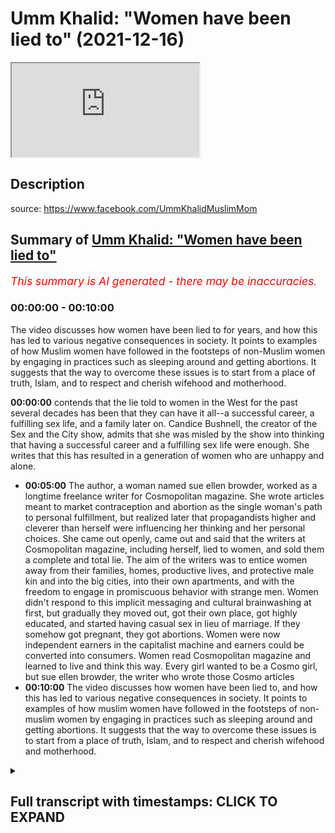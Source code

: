 # Umm Khalid: "Women have been lied to" (2021-12-16)

<iframe loading='lazy' src='https://www.youtube.com/embed/2nENnMKESOA'></iframe>

## Description

source: https://www.facebook.com/UmmKhalidMuslimMom

## Summary of [Umm Khalid: "Women have been lied to"](https://www.youtube.com/watch?v=2nENnMKESOA)


*<span style="color:red; font-size:125%">This summary is AI generated - there may be inaccuracies</span>. [](/)*

### <a onclick="modifyYTiframeseektime('0')">00:00:00</a> - <a onclick="modifyYTiframeseektime('600')">00:10:00</a>

The video discusses how women have been lied to for years, and how this has led to various negative consequences in society. It points to examples of how Muslim women have followed in the footsteps of non-Muslim women by engaging in practices such as sleeping around and getting abortions. It suggests that the way to overcome these issues is to start from a place of truth, Islam, and to respect and cherish wifehood and motherhood.

**<a onclick="modifyYTiframeseektime('0')">00:00:00</a>** contends that the lie told to women in the West for the past several decades has been that they can have it all--a successful career, a fulfilling sex life, and a family later on. Candice Bushnell, the creator of the Sex and the City show, admits that she was misled by the show into thinking that having a successful career and a fulfilling sex life were enough. She writes that this has resulted in a generation of women who are unhappy and alone.
* **<a onclick="modifyYTiframeseektime('300')">00:05:00</a>** The author, a woman named sue ellen browder, worked as a longtime freelance writer for Cosmopolitan magazine. She wrote articles meant to market contraception and abortion as the single woman's path to personal fulfillment, but realized later that propagandists higher and cleverer than herself were influencing her thinking and her personal choices. She came out openly, came out and said that the writers at Cosmopolitan magazine, including herself, lied to women, and sold them a complete and total lie. The aim of the writers was to entice women away from their families, homes, productive lives, and protective male kin and into the big cities, into their own apartments, and with the freedom to engage in promiscuous behavior with strange men. Women didn't respond to this implicit messaging and cultural brainwashing at first, but gradually they moved out, got their own place, got highly educated, and started having casual sex in lieu of marriage. If they somehow got pregnant, they got abortions. Women were now independent earners in the capitalist machine and earners could be converted into consumers. Women read Cosmopolitan magazine and learned to live and think this way. Every girl wanted to be a Cosmo girl, but sue ellen browder, the writer who wrote those Cosmo articles
* **<a onclick="modifyYTiframeseektime('600')">00:10:00</a>** The video discusses how women have been lied to, and how this has led to various negative consequences in society. It points to examples of how muslim women have followed in the footsteps of non-muslim women by engaging in practices such as sleeping around and getting abortions. It suggests that the way to overcome these issues is to start from a place of truth, Islam, and to respect and cherish wifehood and motherhood.

<details><summary><h2>Full transcript with timestamps: CLICK TO EXPAND</h2></summary>

<a onclick="modifyYTiframeseektime('2')">0:00:02</a> sometimes i come across an article  
<a onclick="modifyYTiframeseektime('4')">0:00:04</a> online that is so powerful that i just  
<a onclick="modifyYTiframeseektime('7')">0:00:07</a> want to share it with you  
<a onclick="modifyYTiframeseektime('10')">0:00:10</a> it's written by a woman um khalid  
<a onclick="modifyYTiframeseektime('14')">0:00:14</a> it's freely available on her facebook  
<a onclick="modifyYTiframeseektime('16')">0:00:16</a> site which i'll link to below and it's i  
<a onclick="modifyYTiframeseektime('20')">0:00:20</a> found it in various places online as i  
<a onclick="modifyYTiframeseektime('22')">0:00:22</a> go around it's quite a popular article  
<a onclick="modifyYTiframeseektime('25')">0:00:25</a> it's powerful punchy knowledgeable  
<a onclick="modifyYTiframeseektime('28')">0:00:28</a> very very articulate and she she thinks  
<a onclick="modifyYTiframeseektime('32')">0:00:32</a> outside of the box she's thinking beyond  
<a onclick="modifyYTiframeseektime('35')">0:00:35</a> the pre-fab confines of how we're  
<a onclick="modifyYTiframeseektime('38')">0:00:38</a> supposed to think about life in the west  
<a onclick="modifyYTiframeseektime('41')">0:00:41</a> whether or not you agree with it it's an  
<a onclick="modifyYTiframeseektime('43')">0:00:43</a> amazing piece of writing and it should  
<a onclick="modifyYTiframeseektime('45')">0:00:45</a> really be read by a woman preferably by  
<a onclick="modifyYTiframeseektime('48')">0:00:48</a> um khalid but in the absence of that i'm  
<a onclick="modifyYTiframeseektime('50')">0:00:50</a> just going to give voice to the words  
<a onclick="modifyYTiframeseektime('52')">0:00:52</a> that she wrote  
<a onclick="modifyYTiframeseektime('54')">0:00:54</a> and it's about women in the west  
<a onclick="modifyYTiframeseektime('57')">0:00:57</a> very hard-hitting and i think she makes  
<a onclick="modifyYTiframeseektime('60')">0:01:00</a> some profound points profound  
<a onclick="modifyYTiframeseektime('63')">0:01:03</a> observations  
<a onclick="modifyYTiframeseektime('65')">0:01:05</a> it begins like this um khalid writes  
<a onclick="modifyYTiframeseektime('69')">0:01:09</a> women have been lied to  
<a onclick="modifyYTiframeseektime('72')">0:01:12</a> continuously for a long time  
<a onclick="modifyYTiframeseektime('75')">0:01:15</a> by a lot of people working together for  
<a onclick="modifyYTiframeseektime('78')">0:01:18</a> their own interest to deceive women and  
<a onclick="modifyYTiframeseektime('81')">0:01:21</a> take advantage of them no i'm not  
<a onclick="modifyYTiframeseektime('84')">0:01:24</a> talking about the patriarchy or muslim  
<a onclick="modifyYTiframeseektime('87')">0:01:27</a> men  
<a onclick="modifyYTiframeseektime('88')">0:01:28</a> i'm talking about certain nihilistic  
<a onclick="modifyYTiframeseektime('90')">0:01:30</a> western atheist elites who have  
<a onclick="modifyYTiframeseektime('93')">0:01:33</a> engineered certain social norms and  
<a onclick="modifyYTiframeseektime('96')">0:01:36</a> programmed people to operate in a very  
<a onclick="modifyYTiframeseektime('99')">0:01:39</a> particular way  
<a onclick="modifyYTiframeseektime('101')">0:01:41</a> for their own agenda and at the expense  
<a onclick="modifyYTiframeseektime('104')">0:01:44</a> of women  
<a onclick="modifyYTiframeseektime('106')">0:01:46</a> this lie was broadcast everywhere all  
<a onclick="modifyYTiframeseektime('109')">0:01:49</a> over the media in hollywood on tv shows  
<a onclick="modifyYTiframeseektime('112')">0:01:52</a> and movies in books and novels in  
<a onclick="modifyYTiframeseektime('114')">0:01:54</a> popular magazines in song lyrics in the  
<a onclick="modifyYTiframeseektime('118')">0:01:58</a> hallowed halls of ivy league academia it  
<a onclick="modifyYTiframeseektime('121')">0:02:01</a> was a concerted  
<a onclick="modifyYTiframeseektime('123')">0:02:03</a> targeted marketing campaign  
<a onclick="modifyYTiframeseektime('127')">0:02:07</a> what was the lie that was told to women  
<a onclick="modifyYTiframeseektime('130')">0:02:10</a> on mass since the 1960s and up until  
<a onclick="modifyYTiframeseektime('134')">0:02:14</a> today  
<a onclick="modifyYTiframeseektime('136')">0:02:16</a> women were told  
<a onclick="modifyYTiframeseektime('137')">0:02:17</a> you can have it all  
<a onclick="modifyYTiframeseektime('140')">0:02:20</a> you can have it all  
<a onclick="modifyYTiframeseektime('142')">0:02:22</a> you the average woman can be everything  
<a onclick="modifyYTiframeseektime('146')">0:02:26</a> and have everything all at once listen  
<a onclick="modifyYTiframeseektime('149')">0:02:29</a> to us and your life will work out  
<a onclick="modifyYTiframeseektime('152')">0:02:32</a> one of the most popular tv shows on  
<a onclick="modifyYTiframeseektime('155')">0:02:35</a> american television was a six season hit  
<a onclick="modifyYTiframeseektime('157')">0:02:37</a> show called sex and the city  
<a onclick="modifyYTiframeseektime('160')">0:02:40</a> and its basic premise is that the modern  
<a onclick="modifyYTiframeseektime('163')">0:02:43</a> woman can have it all  
<a onclick="modifyYTiframeseektime('165')">0:02:45</a> she can be forever young sexy  
<a onclick="modifyYTiframeseektime('168')">0:02:48</a> independent fun-loving and successful  
<a onclick="modifyYTiframeseektime('171')">0:02:51</a> all on her own  
<a onclick="modifyYTiframeseektime('173')">0:02:53</a> she can live a fun fulfilling life in  
<a onclick="modifyYTiframeseektime('176')">0:02:56</a> the big city working a full-time job and  
<a onclick="modifyYTiframeseektime('179')">0:02:59</a> going out with her friends and having  
<a onclick="modifyYTiframeseektime('181')">0:03:01</a> casual sex with random men  
<a onclick="modifyYTiframeseektime('184')">0:03:04</a> there's no need for a marriage no need  
<a onclick="modifyYTiframeseektime('186')">0:03:06</a> for a woman to burden herself with the  
<a onclick="modifyYTiframeseektime('189')">0:03:09</a> heavy weight of marriage a husband or  
<a onclick="modifyYTiframeseektime('192')">0:03:12</a> motherhood just yet all that can wait  
<a onclick="modifyYTiframeseektime('197')">0:03:17</a> but  
<a onclick="modifyYTiframeseektime('198')">0:03:18</a> decades after the show was blasted all  
<a onclick="modifyYTiframeseektime('201')">0:03:21</a> across the u.s and the world  
<a onclick="modifyYTiframeseektime('204')">0:03:24</a> affecting generations of women something  
<a onclick="modifyYTiframeseektime('207')">0:03:27</a> happened  
<a onclick="modifyYTiframeseektime('208')">0:03:28</a> candice bushnell at the age of 60 who  
<a onclick="modifyYTiframeseektime('212')">0:03:32</a> wrote the original 1997 novel which  
<a onclick="modifyYTiframeseektime('215')">0:03:35</a> spawned the successful tv series for hbo  
<a onclick="modifyYTiframeseektime('219')">0:03:39</a> open up to sunday times magazine about  
<a onclick="modifyYTiframeseektime('222')">0:03:42</a> her 2012 divorce  
<a onclick="modifyYTiframeseektime('225')">0:03:45</a> she admitted that it made her realize  
<a onclick="modifyYTiframeseektime('228')">0:03:48</a> how not starting a family made her feel  
<a onclick="modifyYTiframeseektime('231')">0:03:51</a> truly alone  
<a onclick="modifyYTiframeseektime('234')">0:03:54</a> candice said quote  
<a onclick="modifyYTiframeseektime('236')">0:03:56</a> when i was in my 30s and 40s i didn't  
<a onclick="modifyYTiframeseektime('239')">0:03:59</a> think about it  
<a onclick="modifyYTiframeseektime('241')">0:04:01</a> then when i got divorced and i was in my  
<a onclick="modifyYTiframeseektime('244')">0:04:04</a> 50s i started to see the impact of not  
<a onclick="modifyYTiframeseektime('247')">0:04:07</a> having children and of truly being alone  
<a onclick="modifyYTiframeseektime('252')">0:04:12</a> i do see now that people with children  
<a onclick="modifyYTiframeseektime('255')">0:04:15</a> have an anchor in a way that people who  
<a onclick="modifyYTiframeseektime('257')">0:04:17</a> have no kids  
<a onclick="modifyYTiframeseektime('259')">0:04:19</a> don't  
<a onclick="modifyYTiframeseektime('260')">0:04:20</a> end quote  
<a onclick="modifyYTiframeseektime('262')">0:04:22</a> but what will all the women do  
<a onclick="modifyYTiframeseektime('265')">0:04:25</a> who were misguided by the show candice  
<a onclick="modifyYTiframeseektime('268')">0:04:28</a> made  
<a onclick="modifyYTiframeseektime('269')">0:04:29</a> this mistake of a show led women  
<a onclick="modifyYTiframeseektime('272')">0:04:32</a> young women astray into lives of empty  
<a onclick="modifyYTiframeseektime('276')">0:04:36</a> consumerism and corporate climbing  
<a onclick="modifyYTiframeseektime('279')">0:04:39</a> what will the show's creator belated  
<a onclick="modifyYTiframeseektime('282')">0:04:42</a> regret do for all these women who got  
<a onclick="modifyYTiframeseektime('285')">0:04:45</a> duped  
<a onclick="modifyYTiframeseektime('286')">0:04:46</a> can it turn  
<a onclick="modifyYTiframeseektime('288')">0:04:48</a> back time  
<a onclick="modifyYTiframeseektime('289')">0:04:49</a> can these women go back and get their  
<a onclick="modifyYTiframeseektime('291')">0:04:51</a> youth back and get married and have a  
<a onclick="modifyYTiframeseektime('293')">0:04:53</a> family earlier  
<a onclick="modifyYTiframeseektime('295')">0:04:55</a> no  
<a onclick="modifyYTiframeseektime('298')">0:04:58</a> there is a book entitled subverted how i  
<a onclick="modifyYTiframeseektime('302')">0:05:02</a> help the sexual revolution hijack the  
<a onclick="modifyYTiframeseektime('305')">0:05:05</a> women's movement  
<a onclick="modifyYTiframeseektime('307')">0:05:07</a> the author is a woman named sue ellen  
<a onclick="modifyYTiframeseektime('310')">0:05:10</a> browder who worked as a longtime  
<a onclick="modifyYTiframeseektime('312')">0:05:12</a> freelance writer for cosmopolitan  
<a onclick="modifyYTiframeseektime('314')">0:05:14</a> magazine one of the most popular women's  
<a onclick="modifyYTiframeseektime('316')">0:05:16</a> magazines that is poured over  
<a onclick="modifyYTiframeseektime('318')">0:05:18</a> religiously by western women  
<a onclick="modifyYTiframeseektime('322')">0:05:22</a> she wrote articles meant to market  
<a onclick="modifyYTiframeseektime('324')">0:05:24</a> unmarried sex contraception and abortion  
<a onclick="modifyYTiframeseektime('328')">0:05:28</a> as the single woman's path to personal  
<a onclick="modifyYTiframeseektime('330')">0:05:30</a> fulfillment  
<a onclick="modifyYTiframeseektime('333')">0:05:33</a> she did not realize until much later  
<a onclick="modifyYTiframeseektime('336')">0:05:36</a> that propagandists higher and cleverer  
<a onclick="modifyYTiframeseektime('339')">0:05:39</a> than herself were influencing her  
<a onclick="modifyYTiframeseektime('341')">0:05:41</a> thinking and her personal choices as  
<a onclick="modifyYTiframeseektime('344')">0:05:44</a> they subverted the women's movement for  
<a onclick="modifyYTiframeseektime('346')">0:05:46</a> their own gain  
<a onclick="modifyYTiframeseektime('350')">0:05:50</a> sue opened openly came out and said that  
<a onclick="modifyYTiframeseektime('353')">0:05:53</a> the writers at cosmopolitan magazine  
<a onclick="modifyYTiframeseektime('356')">0:05:56</a> including herself  
<a onclick="modifyYTiframeseektime('357')">0:05:57</a> lied to women  
<a onclick="modifyYTiframeseektime('360')">0:06:00</a> they sold them a complete and total lie  
<a onclick="modifyYTiframeseektime('364')">0:06:04</a> the aim of the writers was to entice  
<a onclick="modifyYTiframeseektime('366')">0:06:06</a> women away from their families away from  
<a onclick="modifyYTiframeseektime('369')">0:06:09</a> home away from their productive away  
<a onclick="modifyYTiframeseektime('372')">0:06:12</a> from their protective male kin  
<a onclick="modifyYTiframeseektime('375')">0:06:15</a> and into the big cities into their own  
<a onclick="modifyYTiframeseektime('378')">0:06:18</a> apartment and with the freedom to engage  
<a onclick="modifyYTiframeseektime('382')">0:06:22</a> in promiscuous behavior with strange men  
<a onclick="modifyYTiframeseektime('386')">0:06:26</a> no one could have gotten women to act  
<a onclick="modifyYTiframeseektime('388')">0:06:28</a> this way at that time with direct  
<a onclick="modifyYTiframeseektime('391')">0:06:31</a> instructions like abandon your  
<a onclick="modifyYTiframeseektime('393')">0:06:33</a> traditional mindset leave your family  
<a onclick="modifyYTiframeseektime('396')">0:06:36</a> values behind sidestep your male  
<a onclick="modifyYTiframeseektime('398')">0:06:38</a> protection and go sleep around with many  
<a onclick="modifyYTiframeseektime('401')">0:06:41</a> with random men  
<a onclick="modifyYTiframeseektime('403')">0:06:43</a> don't worry about getting married young  
<a onclick="modifyYTiframeseektime('405')">0:06:45</a> or having kids just get your higher  
<a onclick="modifyYTiframeseektime('408')">0:06:48</a> education and form your identity and  
<a onclick="modifyYTiframeseektime('410')">0:06:50</a> your life around your career  
<a onclick="modifyYTiframeseektime('413')">0:06:53</a> who needs men  
<a onclick="modifyYTiframeseektime('416')">0:06:56</a> no you can't say that straight up to  
<a onclick="modifyYTiframeseektime('419')">0:06:59</a> women and expect them to follow these  
<a onclick="modifyYTiframeseektime('421')">0:07:01</a> vile instructions  
<a onclick="modifyYTiframeseektime('424')">0:07:04</a> you have to soft pedal the idea  
<a onclick="modifyYTiframeseektime('427')">0:07:07</a> you have to make it seem exciting and  
<a onclick="modifyYTiframeseektime('431')">0:07:11</a> freeing  
<a onclick="modifyYTiframeseektime('432')">0:07:12</a> you have to carefully manufacture the  
<a onclick="modifyYTiframeseektime('434')">0:07:14</a> desire within women  
<a onclick="modifyYTiframeseektime('437')">0:07:17</a> so that they feel that it's a desire  
<a onclick="modifyYTiframeseektime('439')">0:07:19</a> they naturally have  
<a onclick="modifyYTiframeseektime('442')">0:07:22</a> and  
<a onclick="modifyYTiframeseektime('443')">0:07:23</a> and this is crucial you have to make it  
<a onclick="modifyYTiframeseektime('446')">0:07:26</a> seem necessary by creating worry anxiety  
<a onclick="modifyYTiframeseektime('449')">0:07:29</a> and fear within women around marriage  
<a onclick="modifyYTiframeseektime('452')">0:07:32</a> relationships and men  
<a onclick="modifyYTiframeseektime('454')">0:07:34</a> the fear-mongering goes something like  
<a onclick="modifyYTiframeseektime('457')">0:07:37</a> this  
<a onclick="modifyYTiframeseektime('458')">0:07:38</a> men are abusive men are toxic men will  
<a onclick="modifyYTiframeseektime('462')">0:07:42</a> screw you over and leave you with the  
<a onclick="modifyYTiframeseektime('464')">0:07:44</a> kids and run off with another woman  
<a onclick="modifyYTiframeseektime('467')">0:07:47</a> you better protect yourself you better  
<a onclick="modifyYTiframeseektime('469')">0:07:49</a> learn how to stand on your own two feet  
<a onclick="modifyYTiframeseektime('472')">0:07:52</a> and get your own finances and never  
<a onclick="modifyYTiframeseektime('475')">0:07:55</a> trust a man  
<a onclick="modifyYTiframeseektime('477')">0:07:57</a> get ready to take to make it on your own  
<a onclick="modifyYTiframeseektime('480')">0:08:00</a> after your inevitable divorce  
<a onclick="modifyYTiframeseektime('486')">0:08:06</a> and gradually women slowly started to  
<a onclick="modifyYTiframeseektime('488')">0:08:08</a> respond to this implicit messaging and  
<a onclick="modifyYTiframeseektime('492')">0:08:12</a> cultural brainwashing  
<a onclick="modifyYTiframeseektime('494')">0:08:14</a> they moved out got their own place away  
<a onclick="modifyYTiframeseektime('497')">0:08:17</a> from home got highly educated got on  
<a onclick="modifyYTiframeseektime('500')">0:08:20</a> birth control started working full time  
<a onclick="modifyYTiframeseektime('503')">0:08:23</a> and started having casual sex in lieu of  
<a onclick="modifyYTiframeseektime('507')">0:08:27</a> marriage  
<a onclick="modifyYTiframeseektime('508')">0:08:28</a> if they somehow got pregnant they got  
<a onclick="modifyYTiframeseektime('511')">0:08:31</a> abortions  
<a onclick="modifyYTiframeseektime('512')">0:08:32</a> kids didn't figure into this glamorous  
<a onclick="modifyYTiframeseektime('514')">0:08:34</a> fast-paced independent lifestyle  
<a onclick="modifyYTiframeseektime('518')">0:08:38</a> and these women were turned into  
<a onclick="modifyYTiframeseektime('521')">0:08:41</a> consumers  
<a onclick="modifyYTiframeseektime('523')">0:08:43</a> women were now independent earners in  
<a onclick="modifyYTiframeseektime('525')">0:08:45</a> the capitalist machine  
<a onclick="modifyYTiframeseektime('528')">0:08:48</a> and earners can be converted into  
<a onclick="modifyYTiframeseektime('531')">0:08:51</a> consumers  
<a onclick="modifyYTiframeseektime('533')">0:08:53</a> women read them the women's magazines  
<a onclick="modifyYTiframeseektime('536')">0:08:56</a> and learn to live and think this way  
<a onclick="modifyYTiframeseektime('539')">0:08:59</a> every girl wants to be a cosmo girl  
<a onclick="modifyYTiframeseektime('543')">0:09:03</a> but sue ellen browder the writer who  
<a onclick="modifyYTiframeseektime('546')">0:09:06</a> wrote those cosmo articles herself  
<a onclick="modifyYTiframeseektime('550')">0:09:10</a> converted to catholicism  
<a onclick="modifyYTiframeseektime('553')">0:09:13</a> to the roman catholic church and  
<a onclick="modifyYTiframeseektime('555')">0:09:15</a> repented  
<a onclick="modifyYTiframeseektime('556')">0:09:16</a> feeling guilty over what she did and how  
<a onclick="modifyYTiframeseektime('560')">0:09:20</a> she blatantly lied to millions of women  
<a onclick="modifyYTiframeseektime('564')">0:09:24</a> and so she wrote her book  
<a onclick="modifyYTiframeseektime('567')">0:09:27</a> here are some interesting words  
<a onclick="modifyYTiframeseektime('570')">0:09:30</a> some female readers of the book  
<a onclick="modifyYTiframeseektime('572')">0:09:32</a> subverted had to  
<a onclick="modifyYTiframeseektime('574')">0:09:34</a> say  
<a onclick="modifyYTiframeseektime('576')">0:09:36</a> i am almost three-quarters of a century  
<a onclick="modifyYTiframeseektime('579')">0:09:39</a> old i lived these lies i was taken in by  
<a onclick="modifyYTiframeseektime('583')">0:09:43</a> the cool aid of these lies i am grateful  
<a onclick="modifyYTiframeseektime('586')">0:09:46</a> for the platform for which browder  
<a onclick="modifyYTiframeseektime('588')">0:09:48</a> exposes these lies the whole house of  
<a onclick="modifyYTiframeseektime('591')">0:09:51</a> cards needs to fall down the american  
<a onclick="modifyYTiframeseektime('593')">0:09:53</a> family has almost been devastated by  
<a onclick="modifyYTiframeseektime('596')">0:09:56</a> these lies  
<a onclick="modifyYTiframeseektime('597')">0:09:57</a> any civilization that kills its young in  
<a onclick="modifyYTiframeseektime('600')">0:10:00</a> the womb  
<a onclick="modifyYTiframeseektime('601')">0:10:01</a> and rips the mother out of the family  
<a onclick="modifyYTiframeseektime('603')">0:10:03</a> unit  
<a onclick="modifyYTiframeseektime('604')">0:10:04</a> will fall  
<a onclick="modifyYTiframeseektime('607')">0:10:07</a> another person wrote about the book  
<a onclick="modifyYTiframeseektime('609')">0:10:09</a> this book blows the whistle on the  
<a onclick="modifyYTiframeseektime('611')">0:10:11</a> events which led to the hijacking of the  
<a onclick="modifyYTiframeseektime('614')">0:10:14</a> women's liberation movement by cynical  
<a onclick="modifyYTiframeseektime('617')">0:10:17</a> exploitative nihilistic individuals  
<a onclick="modifyYTiframeseektime('621')">0:10:21</a> shows the resulting societal maladies  
<a onclick="modifyYTiframeseektime('624')">0:10:24</a> widespread divorce sex without love  
<a onclick="modifyYTiframeseektime('627')">0:10:27</a> feminization of poverty  
<a onclick="modifyYTiframeseektime('629')">0:10:29</a> pervasive fear and angst and i would add  
<a onclick="modifyYTiframeseektime('633')">0:10:33</a> deepening confusion about personal  
<a onclick="modifyYTiframeseektime('635')">0:10:35</a> identity for both men and women  
<a onclick="modifyYTiframeseektime('640')">0:10:40</a> another commentator wrote the  
<a onclick="modifyYTiframeseektime('643')">0:10:43</a> unattainable cosmo girl is a fabrication  
<a onclick="modifyYTiframeseektime('646')">0:10:46</a> and a harmful one at that a total lie  
<a onclick="modifyYTiframeseektime('650')">0:10:50</a> another wrote this book helps us see  
<a onclick="modifyYTiframeseektime('654')">0:10:54</a> that she was too glib with the new party  
<a onclick="modifyYTiframeseektime('657')">0:10:57</a> line that said it sought to free women  
<a onclick="modifyYTiframeseektime('660')">0:11:00</a> from men and from offspring and how it  
<a onclick="modifyYTiframeseektime('663')">0:11:03</a> bravely invented false stats to get its  
<a onclick="modifyYTiframeseektime('666')">0:11:06</a> own way a way no longer recommended by  
<a onclick="modifyYTiframeseektime('669')">0:11:09</a> sue who used to preach it  
<a onclick="modifyYTiframeseektime('672')">0:11:12</a> stats incidentally still cited today as  
<a onclick="modifyYTiframeseektime('675')">0:11:15</a> if  
<a onclick="modifyYTiframeseektime('676')">0:11:16</a> gospel truth by those who wish to  
<a onclick="modifyYTiframeseektime('679')">0:11:19</a> believe them and maintain the bondage  
<a onclick="modifyYTiframeseektime('683')">0:11:23</a> two to see how in all the ups and downs  
<a onclick="modifyYTiframeseektime('686')">0:11:26</a> of marriage and motherhood  
<a onclick="modifyYTiframeseektime('688')">0:11:28</a> it is still the way to go  
<a onclick="modifyYTiframeseektime('691')">0:11:31</a> end quote  
<a onclick="modifyYTiframeseektime('692')">0:11:32</a> this is the background to which the  
<a onclick="modifyYTiframeseektime('694')">0:11:34</a> modern world we live in today  
<a onclick="modifyYTiframeseektime('698')">0:11:38</a> these are some of the factors that have  
<a onclick="modifyYTiframeseektime('700')">0:11:40</a> shaped the society many muslims have  
<a onclick="modifyYTiframeseektime('702')">0:11:42</a> immigrated to over the past several  
<a onclick="modifyYTiframeseektime('705')">0:11:45</a> decades  
<a onclick="modifyYTiframeseektime('706')">0:11:46</a> we muslims send our kids to these  
<a onclick="modifyYTiframeseektime('709')">0:11:49</a> schools and our kids watch these movies  
<a onclick="modifyYTiframeseektime('712')">0:11:52</a> and tv shows and our daughters read  
<a onclick="modifyYTiframeseektime('716')">0:11:56</a> these popular magazines  
<a onclick="modifyYTiframeseektime('719')">0:11:59</a> add to these western cultural influences  
<a onclick="modifyYTiframeseektime('722')">0:12:02</a> the baggage we bring with us from some  
<a onclick="modifyYTiframeseektime('724')">0:12:04</a> of our own muslim countries  
<a onclick="modifyYTiframeseektime('727')">0:12:07</a> an obsession with prestigious degrees  
<a onclick="modifyYTiframeseektime('729')">0:12:09</a> and higher education a desire for status  
<a onclick="modifyYTiframeseektime('732')">0:12:12</a> for the family  
<a onclick="modifyYTiframeseektime('734')">0:12:14</a> greed  
<a onclick="modifyYTiframeseektime('735')">0:12:15</a> and a deep inferiority complex around  
<a onclick="modifyYTiframeseektime('738')">0:12:18</a> the west and a sycophantic wish to  
<a onclick="modifyYTiframeseektime('741')">0:12:21</a> assimilate  
<a onclick="modifyYTiframeseektime('744')">0:12:24</a> and then our daughters grow up to be  
<a onclick="modifyYTiframeseektime('747')">0:12:27</a> young women who suddenly and seemingly  
<a onclick="modifyYTiframeseektime('751')">0:12:31</a> inexplicably  
<a onclick="modifyYTiframeseektime('752')">0:12:32</a> want to make sure they are financially  
<a onclick="modifyYTiframeseektime('755')">0:12:35</a> stable and independent because you never  
<a onclick="modifyYTiframeseektime('759')">0:12:39</a> know and just in case because many men  
<a onclick="modifyYTiframeseektime('762')">0:12:42</a> are abusive and lots of toxic  
<a onclick="modifyYTiframeseektime('765')">0:12:45</a> masculinity exists and maybe divorce  
<a onclick="modifyYTiframeseektime('767')">0:12:47</a> will happen and what if the husband dies  
<a onclick="modifyYTiframeseektime('771')">0:12:51</a> or cheats  
<a onclick="modifyYTiframeseektime('773')">0:12:53</a> this angst suspicion and worry can be  
<a onclick="modifyYTiframeseektime('777')">0:12:57</a> traced back to the old social messaging  
<a onclick="modifyYTiframeseektime('780')">0:13:00</a> and deliberate engineering  
<a onclick="modifyYTiframeseektime('785')">0:13:05</a> most muslim women don't obey the  
<a onclick="modifyYTiframeseektime('788')">0:13:08</a> societal dictates fully  
<a onclick="modifyYTiframeseektime('790')">0:13:10</a> to the extent of sleeping around and  
<a onclick="modifyYTiframeseektime('792')">0:13:12</a> getting multiple abortions  
<a onclick="modifyYTiframeseektime('794')">0:13:14</a> though unfortunately some muslim women  
<a onclick="modifyYTiframeseektime('797')">0:13:17</a> do  
<a onclick="modifyYTiframeseektime('798')">0:13:18</a> this is not how we're followed that this  
<a onclick="modifyYTiframeseektime('802')">0:13:22</a> is not how we followed the non-muslims  
<a onclick="modifyYTiframeseektime('804')">0:13:24</a> into the lizard hole  
<a onclick="modifyYTiframeseektime('806')">0:13:26</a> which is alluding to a hadith there i  
<a onclick="modifyYTiframeseektime('808')">0:13:28</a> think  
<a onclick="modifyYTiframeseektime('810')">0:13:30</a> how we have followed them is  
<a onclick="modifyYTiframeseektime('813')">0:13:33</a> having contempt for our men  
<a onclick="modifyYTiframeseektime('815')">0:13:35</a> looking at marriage with suspicion and  
<a onclick="modifyYTiframeseektime('818')">0:13:38</a> fear  
<a onclick="modifyYTiframeseektime('819')">0:13:39</a> expecting the worst in marriage in the  
<a onclick="modifyYTiframeseektime('822')">0:13:42</a> name of protecting ourselves  
<a onclick="modifyYTiframeseektime('824')">0:13:44</a> delaying marriage in favor of education  
<a onclick="modifyYTiframeseektime('828')">0:13:48</a> and or career  
<a onclick="modifyYTiframeseektime('830')">0:13:50</a> denigrating motherhood denigrating  
<a onclick="modifyYTiframeseektime('833')">0:13:53</a> wifehood having mistrust with the  
<a onclick="modifyYTiframeseektime('835')">0:13:55</a> husband  
<a onclick="modifyYTiframeseektime('837')">0:13:57</a> and rising divorce rates in the muslim  
<a onclick="modifyYTiframeseektime('840')">0:14:00</a> community  
<a onclick="modifyYTiframeseektime('842')">0:14:02</a> we are operating from a place of fear  
<a onclick="modifyYTiframeseektime('846')">0:14:06</a> manufactured fear to turn us from wives  
<a onclick="modifyYTiframeseektime('851')">0:14:11</a> and mothers  
<a onclick="modifyYTiframeseektime('852')">0:14:12</a> into earners who can be turned into  
<a onclick="modifyYTiframeseektime('856')">0:14:16</a> consumers  
<a onclick="modifyYTiframeseektime('858')">0:14:18</a> our aspirations are based on lies  
<a onclick="modifyYTiframeseektime('862')">0:14:22</a> islam  
<a onclick="modifyYTiframeseektime('864')">0:14:24</a> is the truth  
<a onclick="modifyYTiframeseektime('867')">0:14:27</a> um  
<a onclick="modifyYTiframeseektime('868')">0:14:28</a> khalid  
<a onclick="modifyYTiframeseektime('871')">0:14:31</a> wow  
<a onclick="modifyYTiframeseektime('873')">0:14:33</a> and as i say i will leave a link to the  
<a onclick="modifyYTiframeseektime('876')">0:14:36</a> article below  
<a onclick="modifyYTiframeseektime('877')">0:14:37</a> uh powerful stuff agree or disagree i  
<a onclick="modifyYTiframeseektime('880')">0:14:40</a> think it has much to tell us about our  
<a onclick="modifyYTiframeseektime('883')">0:14:43</a> situation in the west at the moment till  
<a onclick="modifyYTiframeseektime('885')">0:14:45</a> next time  

</details>
